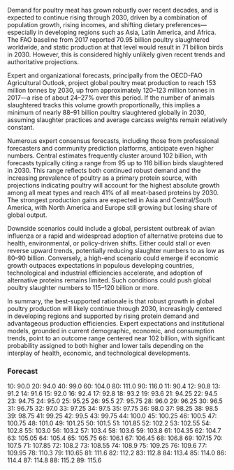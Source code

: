 Demand for poultry meat has grown robustly over recent decades, and is expected to continue rising through 2030, driven by a combination of population growth, rising incomes, and shifting dietary preferences—especially in developing regions such as Asia, Latin America, and Africa. The FAO baseline from 2017 reported 70.95 billion poultry slaughtered worldwide, and static production at that level would result in 71 billion birds in 2030. However, this is considered highly unlikely given recent trends and authoritative projections.

Expert and organizational forecasts, principally from the OECD-FAO Agricultural Outlook, project global poultry meat production to reach 153 million tonnes by 2030, up from approximately 120–123 million tonnes in 2017—a rise of about 24–27% over this period. If the number of animals slaughtered tracks this volume growth proportionally, this implies a minimum of nearly 88–91 billion poultry slaughtered globally in 2030, assuming slaughter practices and average carcass weights remain relatively constant.

Numerous expert consensus forecasts, including those from professional forecasters and community prediction platforms, anticipate even higher numbers. Central estimates frequently cluster around 102 billion, with forecasts typically citing a range from 95 up to 116 billion birds slaughtered in 2030. This range reflects both continued robust demand and the increasing prevalence of poultry as a primary protein source, with projections indicating poultry will account for the highest absolute growth among all meat types and reach 41% of all meat-based proteins by 2030. The strongest production gains are expected in Asia and Central/South America, with North America and Europe still growing but losing share of global output.

Downside scenarios could include a global, persistent outbreak of avian influenza or a rapid and widespread adoption of alternative proteins due to health, environmental, or policy-driven shifts. Either could stall or even reverse upward trends, potentially reducing slaughter numbers to as low as 80–90 billion. Conversely, a high-end scenario could emerge if economic growth outpaces expectations in populous developing countries, technological and industrial efficiencies accelerate, and adoption of alternative proteins remains limited. Such conditions could push global poultry slaughter numbers to 115–120 billion or more.

In summary, the best-supported rationale is that robust growth in global poultry production will likely continue through 2030, increasingly centered in developing regions and supported by rising protein demand and advantageous production efficiencies. Expert expectations and institutional models, grounded in current demographic, economic, and consumption trends, point to an outcome range centered near 102 billion, with significant probability assigned to both higher and lower tails depending on the interplay of health, economic, and technological developments.

### Forecast

10: 90.0
20: 94.0
40: 99.0
60: 104.0
80: 111.0
90: 116.0
11: 90.4
12: 90.8
13: 91.2
14: 91.6
15: 92.0
16: 92.4
17: 92.8
18: 93.2
19: 93.6
21: 94.25
22: 94.5
23: 94.75
24: 95.0
25: 95.25
26: 95.5
27: 95.75
28: 96.0
29: 96.25
30: 96.5
31: 96.75
32: 97.0
33: 97.25
34: 97.5
35: 97.75
36: 98.0
37: 98.25
38: 98.5
39: 98.75
41: 99.25
42: 99.5
43: 99.75
44: 100.0
45: 100.25
46: 100.5
47: 100.75
48: 101.0
49: 101.25
50: 101.5
51: 101.85
52: 102.2
53: 102.55
54: 102.8
55: 103.0
56: 103.2
57: 103.4
58: 103.6
59: 103.8
61: 104.35
62: 104.7
63: 105.05
64: 105.4
65: 105.75
66: 106.1
67: 106.45
68: 106.8
69: 107.15
70: 107.5
71: 107.85
72: 108.2
73: 108.55
74: 108.9
75: 109.25
76: 109.6
77: 109.95
78: 110.3
79: 110.65
81: 111.6
82: 112.2
83: 112.8
84: 113.4
85: 114.0
86: 114.4
87: 114.8
88: 115.2
89: 115.6